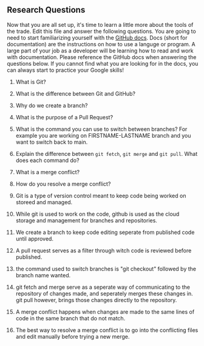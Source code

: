 ## Research Questions 

Now that you are all set up, it's time to learn a little more about the tools of the trade. Edit this file and answer the following questions. You are going to need to start familiarizing yourself with the [GitHub docs](https://docs.github.com/en). Docs (short for documentation) are the instructions on how to use a languge or program. A large part of your job as a developer will be learning how to read and work with documentation. Please reference the GitHub docs when answering the questions below. If you cannot find what you are looking for in the docs, you can always start to practice your Google skills!

1. What is Git?
2. What is the difference between Git and GitHub?
3. Why do we create a branch? 
4. What is the purpose of a Pull Request?
5. What is the command you can use to switch between branches? For example you are working on FIRSTNAME-LASTNAME branch and you want to switch back to main.
6. Explain the difference between `git fetch`, `git merge` and `git pull`. What does each command do?
7. What is a merge conflict?
8. How do you resolve a merge conflict?

1. Git is a type of version control meant to keep code being worked on 
storeed and managed. 
2. While git is used to work on the code, github is used as the cloud 
storage and management for branches and repositories.
3. We create a branch to keep code editing seperate from published code 
until approved.
4. A pull request serves as a filter through witch code is reviewed before 
published.
5. the command  used to switch branches is "git checkout" followed by the branch name wanted.
6. git fetch and merge serve as a seperate way of communicating to the repository of changes made, and seperately merges these changes in. git pull 
however, brings those changes directly to the repository. 
7. A merge conflict happens when changes are made to the same lines of code in the same branch that do not match.
8. The best way to resolve a merge conflict is to go into the conflicting files and edit manually before trying a new merge.
  
